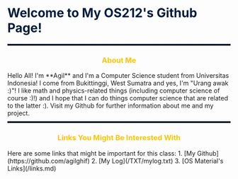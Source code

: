 <h1 style="color: #001D3D; font-weight: bold;"> Welcome to My OS212's Github Page! </h1>

<hr style="border-style: dotted none none none; border-width: 3px; color: #001d3d; margin: 10px auto;">

<h3 style="color: #FFC300; text-align:center;"> About Me </h3>
Hello All! I'm **Agil** and I'm a Computer Science student from Universitas Indonesia! I come from Bukittinggi, West Sumatra and yes, I'm "Urang awak :)"! I like math and physics-related things (including computer science of course :)!) and I hope that I can do things computer science that are related to the latter :). Visit my Github for further information about me and my project.

<hr style="border-style: dotted none none none; border-width: 3px; color: #001d3d; margin: 10px auto;">

<h3 style="color: #FFC300; text-align:center;"> Links You Might Be Interested With</h3>
Here are some links that might be important for this class:
1. [My Github](https://github.com/agilghif)
2. [My Log](/TXT/mylog.txt)
3. [OS Material's Links](/links.md)
